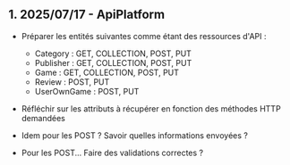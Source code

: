 
## 1. 2025/07/17 - ApiPlatform

- Préparer les entités suivantes comme étant des ressources d'API :
  - Category : GET, COLLECTION, POST, PUT
  - Publisher : GET, COLLECTION, POST, PUT
  - Game : GET, COLLECTION, POST, PUT
  - Review : POST, PUT
  - UserOwnGame : POST, PUT

- Réfléchir sur les attributs à récupérer en fonction des méthodes HTTP demandées
- Idem pour les POST ? Savoir quelles informations envoyées ?
- Pour les POST... Faire des validations correctes ?
